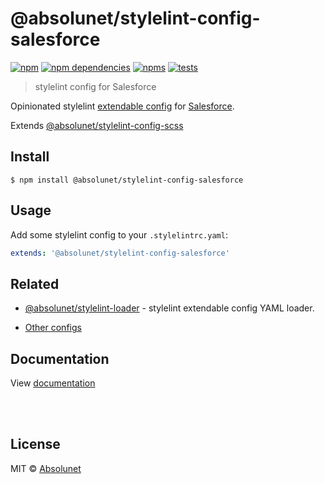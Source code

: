 # @absolunet/stylelint-config-salesforce

[![npm](https://img.shields.io/npm/v/@absolunet/stylelint-config-salesforce.svg)](https://www.npmjs.com/package/@absolunet/stylelint-config-salesforce)
[![npm dependencies](https://david-dm.org/absolunet/stylelint-config/status.svg?path=packages/salesforce)](https://david-dm.org/absolunet/stylelint-config?path=packages/salesforce)
[![npms](https://badges.npms.io/%40absolunet%2Fstylelint-config-salesforce.svg)](https://npms.io/search?q=%40absolunet%2Fstylelint-config-salesforce)
[![tests](https://github.com/absolunet/stylelint-config/workflows/tests/badge.svg?branch=master)](https://github.com/absolunet/stylelint-config/actions?query=workflow%3Atests+branch%3Amaster)

> stylelint config for Salesforce

Opinionated stylelint [extendable config](https://stylelint.io/user-guide/configuration/#extends) for [Salesforce](https://www.salesforce.com/).

Extends [@absolunet/stylelint-config-scss](https://github.com/absolunet/stylelint-config)


## Install

```
$ npm install @absolunet/stylelint-config-salesforce
```


## Usage

Add some stylelint config to your `.stylelintrc.yaml`:

```yaml
extends: '@absolunet/stylelint-config-salesforce'
```


## Related

- [@absolunet/stylelint-loader](https://github.com/absolunet/node-stylelint-loader) - stylelint extendable config YAML loader.

- [Other configs](https://github.com/absolunet/stylelint-config)


## Documentation

View [documentation](https://documentation.absolunet.com/stylelint-config/salesforce)






<br><br>

## License
MIT © [Absolunet](https://absolunet.com)
